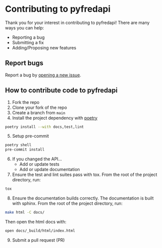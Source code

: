 # Contributing to pyfredapi

Thank you for your interest in contributing to pyfredapi! There are many ways you can help:

- Reporting a bug
- Submitting a fix
- Adding/Proposing new features

## Report bugs

Report a bug by [opening a new issue](https://github.com/gw-moore/pyfredapi/issues/new/choose).

## How to contribute code to pyfredapi

  1. Fork the repo
  2. Clone your fork of the repo
  3. Create a branch from `main`
  4. Install the project dependency with [poetry](https://python-poetry.org/)

```bash
poetry install --with docs,test,lint
```

  5. Setup pre-commit

```bash
poetry shell
pre-commit install
```

  6. If you changed the API...
      - Add or update tests
      - Add or update documentation
  7. Ensure the test and lint suites pass with tox. From the root of the project directory, run:

```bash
tox
```

  8. Ensure the documentation builds correctly. The documentation is built with sphinx.
  From the root of the project directory, run:

  ```bash
  make html -C docs/
  ```

  Then open the html docs with:

  ```bash
  open docs/_build/html/index.html
  ```

  9. Submit a pull request (PR)
